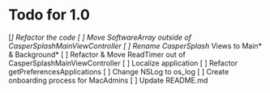 # Todo for 1.0

[*] Refactor the code
[ ] Move SoftwareArray outside of CasperSplashMainViewController
[ ] Rename CasperSplash* Views to Main* & Background*
[ ] Refactor & Move ReadTimer out of CasperSplashMainViewController
[ ] Localize application
[ ] Refactor getPreferencesApplications
[ ] Change NSLog to os_log
[ ] Create onboarding process for MacAdmins
[ ] Update README.md
